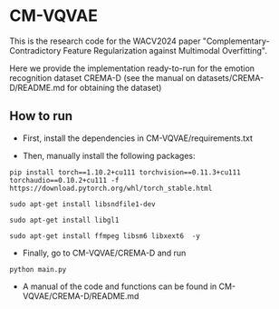# CM-VQVAE

This is the research code for the WACV2024 paper "Complementary-Contradictory Feature Regularization against Multimodal Overfitting".

Here we provide the implementation ready-to-run for the emotion recognition dataset CREMA-D (see the manual on datasets/CREMA-D/README.md for obtaining the dataset)

## How to run

- First, install the dependencies in CM-VQVAE/requirements.txt

- Then, manually install the following packages:

~~~
pip install torch==1.10.2+cu111 torchvision==0.11.3+cu111 torchaudio==0.10.2+cu111 -f https://download.pytorch.org/whl/torch_stable.html

sudo apt-get install libsndfile1-dev

sudo apt-get install libgl1

sudo apt-get install ffmpeg libsm6 libxext6  -y
~~~

- Finally, go to CM-VQVAE/CREMA-D and run

~~~
python main.py
~~~

- A manual of the code and functions can be found in CM-VQVAE/CREMA-D/README.md
